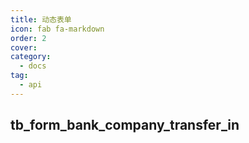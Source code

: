 ```yaml
---
title: 动态表单
icon: fab fa-markdown
order: 2
cover: 	
category:
  - docs
tag:
  - api
---
```


## tb_form_bank_company_transfer_in
